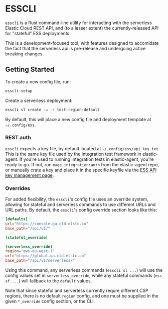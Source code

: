 # ESSCLI

`esscli` is a Rust command-line utility for interacting with the serverless Elastic Cloud REST API, and (to a lesser extent)
the currently-released API for "stateful" ESS deployments.

This is a development-focused tool, with features designed to accomidate the fact that the serverless api is pre-release and undergoing active breaking changes.

## Getting Started 

To create a new config file, run:

```bash
esscli setup
```

Create a serverless deployment:

```bash
esscli sl create -w -r test-region-default 
```

By default, this will place a new config file and deployment template at `~/.config/ess`.

### REST auth

`esscli` expects a key file, by default located at `~/.config/ess/api_key.txt`. This is the same key file used by the integration test framework in elastic-agent. If you're used to running integration tests in elastic-agent, you're ready to go. 
If not, run `mage integration:auth` from the elastic-agent repo, or manually crate a key and place it in the specifie keyfile via the [ESS API key management page](https://console.qa.cld.elstc.co/account/keys).

### Overrides

For added flexibility, the `esscli`'s config file uses an override system, allowing for stateful and serverless commands to use different URLs and URL paths. By default, the `esscli`'s config override section looks like this:

```toml
[defaults]
url="https://console.qa.cld.elstc.co"
base_path="/api/v1/"

[stateful_override]

[serverless_override]
region="aws-eu-west-1"
url="https://global.qa.cld.elstc.co"
base_path="/api/v1/serverless/"
```

Using this command, any serverless commands (`esscli sl ...`) will use the config values set in `serverless_override`,
while any stateful commands (`ess sf ...`) will fallback to the `default` values. 

Note that since stateful and serverless
currently requre different CSP regions, there is no default `region` config, and one must be supplied in the given `*_override`
config section, or the CLI.


